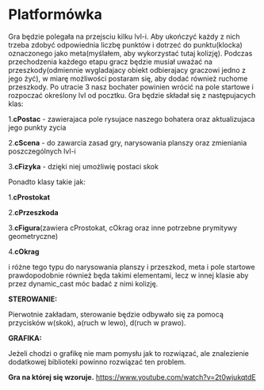 # Platformówka

Gra będzie polegała na przejsciu kilku lvl-i. Aby ukończyć każdy z nich trzeba zdobyć odpowiednia liczbę punktów i dotrzeć do punktu(klocka) oznaczonego jako meta(myślałem, aby wykorzystać tutaj kolizję). Podczas przechodzenia każdego etapu gracz będzie musiał uważać na przeszkody(odmiennie wygladajacy obiekt odbierajacy graczowi jedno z jego żyć), w miarę możliwości postaram się, aby dodać również ruchome przeszkody. Po utracie 3 nasz bochater powinien wrócić na pole startowe i rozpoczać określony lvl od pocztku. Gra będzie składał się z następujacych klas:

1.**cPostac** - zawierajaca pole rysujace naszego bohatera oraz aktualizujaca jego punkty zycia

2.**cScena** - do zawarcia zasad gry, narysowania planszy oraz zmieniania poszczególnych lvl-i

3.**cFizyka** - dzięki niej umożliwię postaci skok

Ponadto klasy takie jak:

1.**cProstokat**

2.**cPrzeszkoda**

3.**cFigura**(zawiera cProstokat, cOkrag oraz inne potrzebne prymitywy geometryczne)

4.**cOkrag**

i różne tego typu do narysowania planszy i przeszkod, meta i pole startowe prawdopodobnie również będa takimi elementami, lecz w innej klasie aby przez dynamic_cast móc badać z nimi kolizję.


**STEROWANIE:**

Pierwotnie zakładam, sterowanie będzie odbywało się za pomocą przycisków w(skok), a(ruch w lewo), d(ruch w prawo).

**GRAFIKA:**

Jeżeli chodzi o grafikę nie mam pomysłu jak to rozwiązać, ale znalezienie dodatkowej biblioteki powinno rozwiązać ten problem.

**Gra na której się wzoruje.**
https://www.youtube.com/watch?v=2t0wjukqtdE
